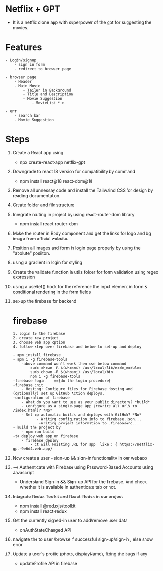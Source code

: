 # Netflix + GPT

- It is a netflix clone app with superpower of the gpt for suggesting the movies.

# Features

    - Login/signup
        - sign in form
        - redirect to browser page

    - browser page
        - Header
        - Main Movie
            - Tailer in Background
            - Title and Description
            - Movie Suggestion
                - MovieList * n

    - GPT
        - search bar
        - Movie Suggestion

# Steps

1.  Create a React app using

    - npx create-react-app netflix-gpt

2.  Downgrade to react 18 version for compatibility by command

    - npm install react@18 react-dom@18

3.  Remove all unnessay code and install the Tailwaind CSS for design by reading documentation.

4.  Create folder and file structure

5.  Inregrate routing in project by using react-router-dom library

    - npm install react-router-dom

6.  Make the router in Body component and get the links for logo and bg image from official website.

7.  Position all images and form in login page properly by using the "abolute" posiiton.

8.  using a gradient in login for styling

9.  Create the validate function in utils folder for form validation using regex expression

10. using a useRef() hook for the reference the input element in form & conditional rendering in the form fields

11. set-up the firebase for backend

    # firebase

        1. login to the firebase
        2. create new project
        3. chosse web app option
        4. follow step over firebase and below to set-up and deploy

        - npm install firebase
        - npm i -g firebase-tools
            -above command won't work then use below command:
            -   sudo chown -R $(whoami) /usr/local/lib/node_modules
                sudo chown -R $(whoami) /usr/local/bin
                npm i -g firebase-tools
        -firebase login    =={do the login procedure}
        -firebase init
            - Hosting: Configure files for Firebase Hosting and (optionally) set up GitHub Action deploys.
        -configuration of firebase
            - What do you want to use as your public directory? *build*
            - Configure as a single-page app (rewrite all urls to /index.html)? *No*
            - Set up automatic builds and deploys with GitHub? *No*
                   - Writing configuration info to firebase.json...
                    -Writing project information to .firebaserc...
        - build the project by
            - npm run build
        -to deploy web app on firebase
            - firebase deploy
                - it will Hoisting URL for app  like : { https://netflix-gpt-9e6d4.web.app}

12. Now create a user - sign-up && sign-in functionality in our webapp

13. --> Authenticate with Firebase using Password-Based Accounts using Javascript

    - Understand Sign-in && Sign-up API for the firebase. And check whether it is available in authenticate tab or not.

14. Integrate Redux Toolkit and React-Redux in our project

    - npm install @reduxjs/toolkit
    - npm install react-redux

15. Get the currently signed-in user to add/remove user data

    - onAuthStateChanged API

16. navigate the to user /browse if successful sign-up/sign-in , else show error

17. Update a user's profile (photo, displayName), fixing the bugs if any
    - updateProfile API in firebase
